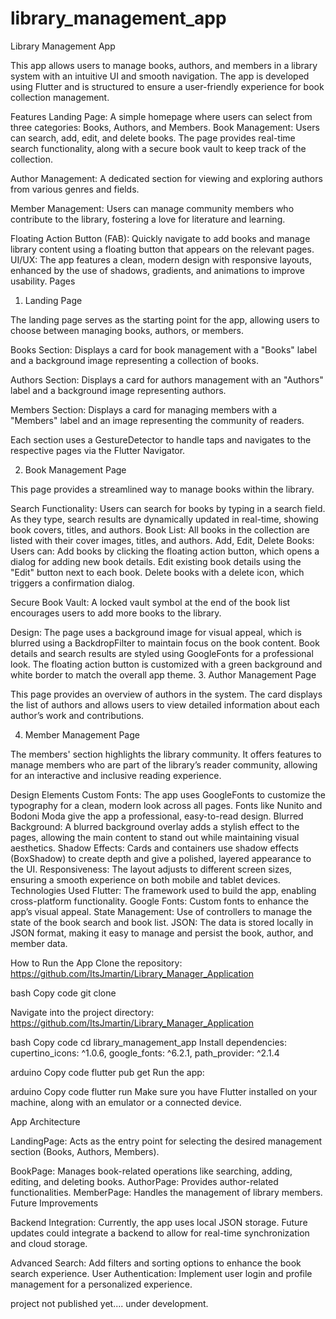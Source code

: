# library_management_app


Library Management App


This app allows users to manage books, authors, and members in a library system with an intuitive UI and smooth navigation. The app is developed using Flutter and is structured to ensure a user-friendly experience for book collection management.

Features
Landing Page: A simple homepage where users can select from three categories: Books, Authors, and Members.
Book Management: Users can search, add, edit, and delete books. The page provides real-time search functionality, along with a secure book vault to keep track of the collection.

Author Management: A dedicated section for viewing and exploring authors from various genres and fields.

Member Management: Users can manage community members who contribute to the library, fostering a love for literature and learning.

Floating Action Button (FAB): Quickly navigate to add books and manage library content using a floating button that appears on the relevant pages.
UI/UX: The app features a clean, modern design with responsive layouts, enhanced by the use of shadows, gradients, and animations to improve usability.
Pages

1. Landing Page

The landing page serves as the starting point for the app, allowing users to choose between managing books, authors, or members.

Books Section: Displays a card for book management with a "Books" label and a background image representing a collection of books.

Authors Section: Displays a card for authors management with an "Authors" label and a background image representing authors.

Members Section: Displays a card for managing members with a "Members" label and an image representing the community of readers.

Each section uses a GestureDetector to handle taps and navigates to the respective pages via the Flutter Navigator.

2. Book Management Page

This page provides a streamlined way to manage books within the library.

Search Functionality: Users can search for books by typing in a search field. As they type, search results are dynamically updated in real-time, showing book covers, titles, and authors.
Book List: All books in the collection are listed with their cover images, titles, and authors.
Add, Edit, Delete Books: Users can:
Add books by clicking the floating action button, which opens a dialog for adding new book details.
Edit existing book details using the "Edit" button next to each book.
Delete books with a delete icon, which triggers a confirmation dialog.

Secure Book Vault: A locked vault symbol at the end of the book list encourages users to add more books to the library.

Design:
The page uses a background image for visual appeal, which is blurred using a BackdropFilter to maintain focus on the book content.
Book details and search results are styled using GoogleFonts for a professional look.
The floating action button is customized with a green background and white border to match the overall app theme.
3. Author Management Page

This page provides an overview of authors in the system. The card displays the list of authors and allows users to view detailed information about each author’s work and contributions.

4. Member Management Page

The members' section highlights the library community. It offers features to manage members who are part of the library’s reader community, allowing for an interactive and inclusive reading experience.

Design Elements
Custom Fonts: The app uses GoogleFonts to customize the typography for a clean, modern look across all pages. Fonts like Nunito and Bodoni Moda give the app a professional, easy-to-read design.
Blurred Background: A blurred background overlay adds a stylish effect to the pages, allowing the main content to stand out while maintaining visual aesthetics.
Shadow Effects: Cards and containers use shadow effects (BoxShadow) to create depth and give a polished, layered appearance to the UI.
Responsiveness: The layout adjusts to different screen sizes, ensuring a smooth experience on both mobile and tablet devices.
Technologies Used
Flutter: The framework used to build the app, enabling cross-platform functionality.
Google Fonts: Custom fonts to enhance the app’s visual appeal.
State Management: Use of controllers to manage the state of the book search and book list.
JSON: The data is stored locally in JSON format, making it easy to manage and persist the book, author, and member data.

How to Run the App
Clone the repository:  <https://github.com/ItsJmartin/Library_Manager_Application>

bash
Copy code
git clone


Navigate into the project directory: https://github.com/ItsJmartin/Library_Manager_Application


bash
Copy code
cd library_management_app
Install dependencies:  cupertino_icons: ^1.0.6, 
  google_fonts: ^6.2.1, 
  path_provider: ^2.1.4

arduino
Copy code
flutter pub get
Run the app:

arduino
Copy code
flutter run
Make sure you have Flutter installed on your machine, along with an emulator or a connected device.

App Architecture

LandingPage: Acts as the entry point for selecting the desired management section (Books, Authors, Members).

BookPage: Manages book-related operations like searching, adding, editing, and deleting books.
AuthorPage: Provides author-related functionalities.
MemberPage: Handles the management of library members.
Future Improvements

Backend Integration: Currently, the app uses local JSON storage. Future updates could integrate a backend to allow for real-time synchronization and cloud storage.

Advanced Search: Add filters and sorting options to enhance the book search experience.
User Authentication: Implement user login and profile management for a personalized experience.

project not published yet.... under development.